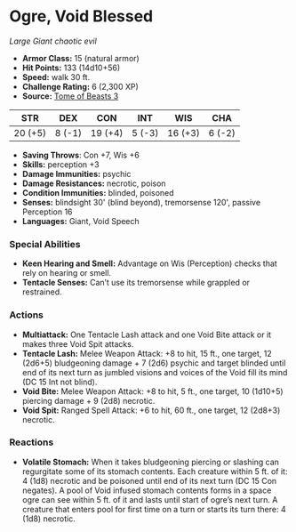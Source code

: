 # Ogre, Void Blessed

*Large* *Giant* *chaotic evil*

- **Armor Class:** 15 (natural armor)
- **Hit Points:** 133 (14d10+56)
- **Speed:** walk 30 ft.
- **Challenge Rating:** 6 (2,300 XP)
- **Source:** [Tome of Beasts 3](https://koboldpress.com/kpstore/product/tome-of-beasts-2-for-5th-edition/)

| STR | DEX | CON | INT | WIS | CHA |
| --- | --- | --- | --- | --- | --- |
| 20 (+5) | 8 (-1) | 19 (+4) | 5 (-3) | 16 (+3) | 6 (-2) |

- **Saving Throws**: Con +7, Wis +6
- **Skills:** perception +3
- **Damage Immunities:** psychic
- **Damage Resistances:** necrotic, poison
- **Condition Immunities:** blinded, poisoned
- **Senses:** blindsight 30' (blind beyond), tremorsense 120', passive Perception 16
- **Languages:** Giant, Void Speech
### Special Abilities
- **Keen Hearing and Smell:** Advantage on Wis (Perception) checks that rely on hearing or smell.
- **Tentacle Senses:** Can’t use its tremorsense while grappled or restrained.
### Actions
- **Multiattack:** One Tentacle Lash attack and one Void Bite attack or it makes three Void Spit attacks.
- **Tentacle Lash:** Melee Weapon Attack: +8 to hit, 15 ft., one target, 12 (2d6+5) bludgeoning damage + 7 (2d6) psychic and target blinded until end of its next turn as jumbled visions and voices of the Void fill its mind (DC 15 Int not blind).
- **Void Bite:** Melee Weapon Attack: +8 to hit, 5 ft., one target, 10 (1d10+5) piercing damage + 9 (2d8) necrotic.
- **Void Spit:** Ranged Spell Attack: +6 to hit, 60 ft., one target, 12 (2d8+3) necrotic.
### Reactions
- **Volatile Stomach:** When it takes bludgeoning piercing or slashing can regurgitate some of its stomach contents. Each creature within 5 ft. of it: 4 (1d8) necrotic and be poisoned until end of its next turn (DC 15 Con negates). A pool of Void infused stomach contents forms in a space ogre can see within 5 ft. of it and lasts until start of ogre’s next turn. A creature that enters pool for first time on a turn or starts its turn there: 4 (1d8) necrotic.

